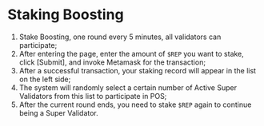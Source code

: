 # Staking Boosting

1. Stake Boosting, one round every 5 minutes, all validators can participate;
2. After entering the page, enter the amount of `$REP` you want to stake, click [Submit], and invoke Metamask for the transaction;
3. After a successful transaction, your staking record will appear in the list on the left side;
4. The system will randomly select a certain number of Active Super Validators from this list to participate in POS;
5. After the current round ends, you need to stake `$REP` again to continue being a Super Validator.
